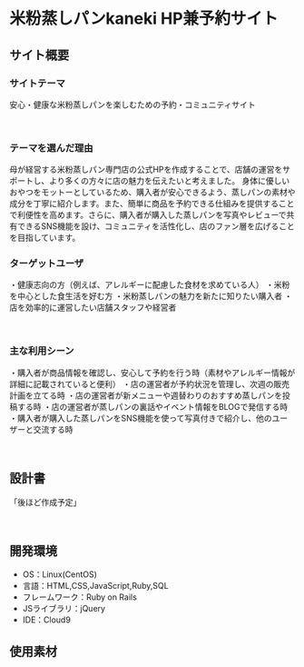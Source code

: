# 米粉蒸しパンkaneki HP兼予約サイト

## サイト概要
### サイトテーマ
安心・健康な米粉蒸しパンを楽しむための予約・コミュニティサイト

​
### テーマを選んだ理由

母が経営する米粉蒸しパン専門店の公式HPを作成することで、店舗の運営をサポートし、より多くの方々に店の魅力を伝えたいと考えました。
身体に優しいおやつをモットーとしているため、購入者が安心できるよう、蒸しパンの素材や成分を丁寧に紹介します。また、簡単に商品を予約できる仕組みを提供することで利便性を高めます。さらに、購入者が購入した蒸しパンを写真やレビューで共有できるSNS機能を設け、コミュニティを活性化し、店のファン層を広げることを目指しています。


### ターゲットユーザ
・健康志向の方（例えば、アレルギーに配慮した食材を求めている人）
・米粉を中心とした食生活を好む方
・米粉蒸しパンの魅力を新たに知りたい購入者
・店を効率的に運営したい店舗スタッフや経営者

​
### 主な利用シーン
・購入者が商品情報を確認し、安心して予約を行う時（素材やアレルギー情報が詳細に記載されていると便利）
・店の運営者が予約状況を管理し、次週の販売計画を立てる時
・店の運営者が新メニューや週替わりのおすすめ蒸しパンを投稿する時
・店の運営者が蒸しパンの裏話やイベント情報をBLOGで発信する時
・購入者が購入した蒸しパンをSNS機能を使って写真付きで紹介し、他のユーザーと交流する時

​
## 設計書
「後ほど作成予定」

​
## 開発環境
- OS：Linux(CentOS)
- 言語：HTML,CSS,JavaScript,Ruby,SQL
- フレームワーク：Ruby on Rails
- JSライブラリ：jQuery
- IDE：Cloud9
​
## 使用素材
